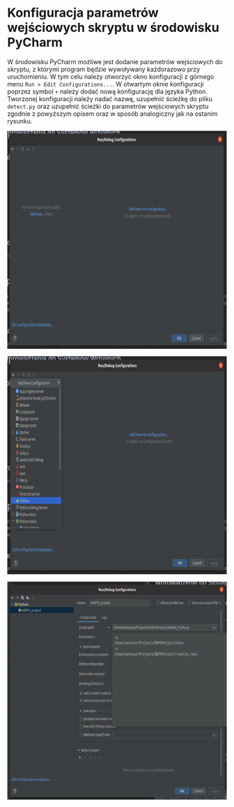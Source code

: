 # Konfiguracja parametrów wejściowych skryptu w środowisku PyCharm 

W środowisku PyCharm możliwe jest dodanie parametrów wejściowych do skryptu, z którymi program będzie wywoływany każdorazowo przy uruchomieniu. W tym celu należy otworzyć okno konfiguracji z górnego menu `Run > Edit Configurations...`. W otwartym oknie konfiguracji poprzez symbol `+` należy dodać nową konfigurację dla języka Python. Tworzonej konfiguracji należy nadać nazwę, uzupełnić ścieżkę do pliku `detect.py` oraz uzupełnić ścieżki do parametrów wejściowych skryptu zgodnie z powyższym opisem oraz w sposób analogiczny jak na ostanim rysunku.

<p align="center">
  <img width="800" height="500" src="./readme_files/args_config_01.png">
</p>
<p align="center">
  <img width="800" height="500" src="./readme_files/args_config_02.png">
</p>
<p align="center">
  <img width="800" height="500" src="./readme_files/args_config_03.png">
</p>
